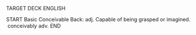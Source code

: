 TARGET DECK
ENGLISH

START
Basic
Conceivable
Back: adj. Capable of being grasped or imagined.  conceivably adv.
END
